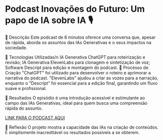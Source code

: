 # Podcast Inovações do Futuro: Um papo de IA sobre IA 🎙️
📒 Descrição
Este podcast de 6 minutos oferece uma conversa que, apesar de rápida, aborda os assuntos das IAs Generativas e o seus impactos na sociedade.

🤖 Tecnologias Utilizadas/n
IA Generativa ChatGPT para roteirização e revisão;
IA Generativa ElevenLabs para clonagem e sintetização de voz;
Software Descript para edição e montagem do podcast.
🧐 Processo de Criação
"ChatGPT" foi utilizado para desenvolver o roteiro e aprimorar a narrativa do podcast. "ElevenLabs" ajudou a criar as vozes para a narração, enquanto o "Descript" foi essencial para a edição final, garantindo um fluxo suave e profissional.

🚀 Resultados
O episódio é uma introdução acessível e estimulante ao campo das IAs Generativas, ideal para quem busca uma compreensão rápida do assunto.

[LINK PARA O PODCAST AQUI](https://share.descript.com/view/yFOiRegnaNe)

💭 Reflexão
O projeto mostra a capacidade das IAs na criação de conteúdos. É simplismente inacreditável os resultados possíveis a se obterem.

